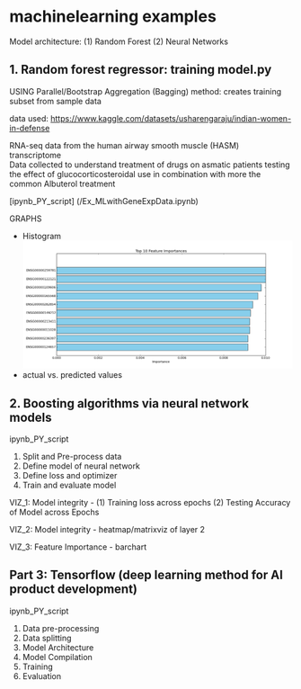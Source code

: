 # machinelearning examples
Model architecture: (1) Random Forest (2) Neural Networks

## 1. Random forest regressor: training model.py ##
 USING Parallel/Bootstrap Aggregation (Bagging) method: creates training subset from sample data

data used: https://www.kaggle.com/datasets/usharengaraju/indian-women-in-defense

RNA-seq data from the human airway smooth muscle (HASM) transcriptome  
Data collected to understand treatment of drugs on asmatic patients
testing the effect of glucocorticosteroidal use in combination with more the common Albuterol treatment

[ipynb_PY_script] (/Ex_MLwithGeneExpData.ipynb)

GRAPHS
- Histogram
  ![Histogram](/figure_1.png)
- actual vs. predicted values

## 2. Boosting algorithms via neural network models ##

ipynb_PY_script

1. Split and Pre-process data
2. Define model of neural network
3. Define loss and optimizer
4. Train and evaluate model

   
VIZ_1: Model integrity - (1) Training loss across epochs (2) Testing Accuracy of Model across Epochs

VIZ_2: Model integrity - heatmap/matrixviz of layer 2

VIZ_3: Feature Importance - barchart

## Part 3: Tensorflow (deep learning method for AI product development)
ipynb_PY_script
1. Data pre-processing
2. Data splitting
3. Model Architecture
4. Model Compilation
5. Training
6. Evaluation

